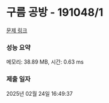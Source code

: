 # 구름 공방 - 191048/1 

[문제 링크](https://level.goorm.io/exam/191048/%EA%B5%AC%EB%A6%84-%EA%B3%B5%EB%B0%A9/quiz/1) 

### 성능 요약

메모리: 38.89 MB, 시간: 0.63 ms

### 제출 일자

2025년 02월 24일 16:49:37

